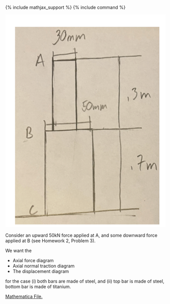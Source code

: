 {% include mathjax_support %}
{% include command %}

![](Images/2021-09-26-23-43-26.png)

Consider an upward 50kN force applied at A, and some downward force applied at B (see Homework 2, Problem 3).

We want the 
* Axial force diagram 
* Axial normal traction diagram 
* The displacement diagram

for the case (i) both bars are made of steel, and (ii) top bar is made of steel, bottom bar is made of titanium.


[Mathematica File.](./SteppedCompositeTwoForces.nb) 